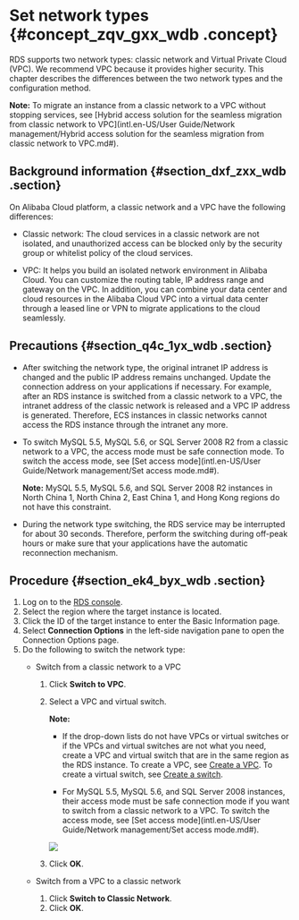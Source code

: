 # Set network types {#concept_zqv_gxx_wdb .concept}

RDS supports two network types: classic network and Virtual Private Cloud \(VPC\). We recommend VPC because it provides higher security. This chapter describes the differences between the two network types and the configuration method.

**Note:** To migrate an instance from a classic network to a VPC without stopping services, see [Hybrid access solution for the seamless migration from classic network to VPC](intl.en-US/User Guide/Network management/Hybrid access solution for the seamless migration from classic network to VPC.md#).

## Background information {#section_dxf_zxx_wdb .section}

On Alibaba Cloud platform, a classic network and a VPC have the following differences:

-   Classic network: The cloud services in a classic network are not isolated, and unauthorized access can be blocked only by the security group or whitelist policy of the cloud services.

-   VPC: It helps you build an isolated network environment in Alibaba Cloud. You can customize the routing table, IP address range and gateway on the VPC. In addition, you can combine your data center and cloud resources in the Alibaba Cloud VPC into a virtual data center through a leased line or VPN to migrate applications to the cloud seamlessly.


## Precautions {#section_q4c_1yx_wdb .section}

-   After switching the network type, the original intranet IP address is changed and the public IP address remains unchanged. Update the connection address on your applications if necessary. For example, after an RDS instance is switched from a classic network to a VPC, the intranet address of the classic network is released and a VPC IP address is generated. Therefore, ECS instances in classic networks cannot access the RDS instance through the intranet any more.

-   To switch MySQL 5.5, MySQL 5.6, or SQL Server 2008 R2 from a classic network to a VPC, the access mode must be safe connection mode. To switch the access mode, see [Set access mode](intl.en-US/User Guide/Network management/Set access mode.md#).

    **Note:** MySQL 5.5, MySQL 5.6, and SQL Server 2008 R2 instances in North China 1, North China 2, East China 1, and Hong Kong regions do not have this constraint.

-   During the network type switching, the RDS service may be interrupted for about 30 seconds. Therefore, perform the switching during off-peak hours or make sure that your applications have the automatic reconnection mechanism.


## Procedure {#section_ek4_byx_wdb .section}

1.  Log on to the [RDS console](https://rds.console.aliyun.com/).
2.  Select the region where the target instance is located.
3.  Click the ID of the target instance to enter the Basic Information page.
4.  Select **Connection Options** in the left-side navigation pane to open the Connection Options page.
5.  Do the following to switch the network type:
    -   Switch from a classic network to a VPC

        1.  Click **Switch to VPC**.
        2.  Select a VPC and virtual switch.

            **Note:** 

            -   If the drop-down lists do not have VPCs or virtual switches or if the VPCs and virtual switches are not what you need, create a VPC and virtual switch that are in the same region as the RDS instance. To create a VPC, see [Create a VPC](https://www.alibabacloud.com/help/doc-detail/53604.htm). To create a virtual switch, see [Create a switch](https://www.alibabacloud.com/help/doc-detail/53670.htm).

            -   For MySQL 5.5, MySQL 5.6, and SQL Server 2008 instances, their access mode must be safe connection mode if you want to switch from a classic network to a VPC. To switch the access mode, see [Set access mode](intl.en-US/User Guide/Network management/Set access mode.md#).

            ![](http://static-aliyun-doc.oss-cn-hangzhou.aliyuncs.com/assets/img/7943/3260_en-US.png)

        3.  Click **OK**.
    -   Switch from a VPC to a classic network
        1.  Click **Switch to Classic Network**.
        2.  Click **OK**.

